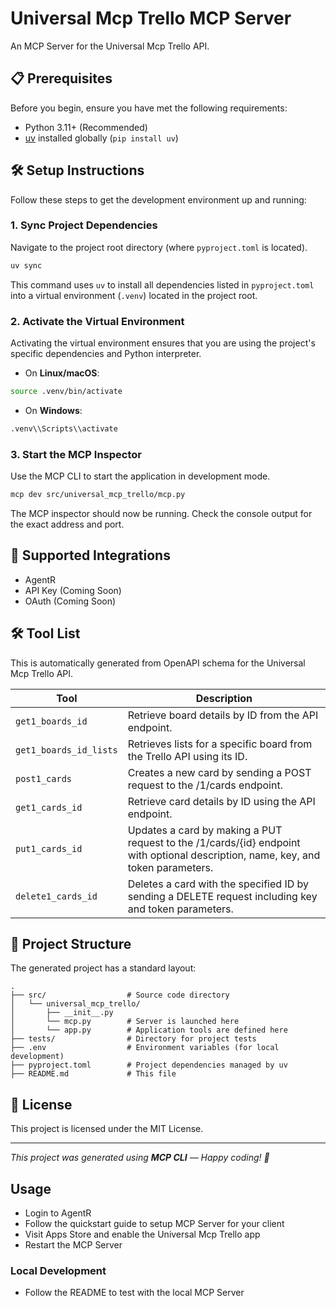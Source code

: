 # Universal Mcp Trello MCP Server

An MCP Server for the Universal Mcp Trello API.

## 📋 Prerequisites

Before you begin, ensure you have met the following requirements:
* Python 3.11+ (Recommended)
* [uv](https://github.com/astral-sh/uv) installed globally (`pip install uv`)

## 🛠️ Setup Instructions

Follow these steps to get the development environment up and running:

### 1. Sync Project Dependencies
Navigate to the project root directory (where `pyproject.toml` is located).
```bash
uv sync
```
This command uses `uv` to install all dependencies listed in `pyproject.toml` into a virtual environment (`.venv`) located in the project root.

### 2. Activate the Virtual Environment
Activating the virtual environment ensures that you are using the project's specific dependencies and Python interpreter.
- On **Linux/macOS**:
```bash
source .venv/bin/activate
```
- On **Windows**:
```bash
.venv\\Scripts\\activate
```

### 3. Start the MCP Inspector
Use the MCP CLI to start the application in development mode.
```bash
mcp dev src/universal_mcp_trello/mcp.py
```
The MCP inspector should now be running. Check the console output for the exact address and port.

## 🔌 Supported Integrations

- AgentR
- API Key (Coming Soon)
- OAuth (Coming Soon)

## 🛠️ Tool List

This is automatically generated from OpenAPI schema for the Universal Mcp Trello API.


| Tool | Description |
|------|-------------|
| `get1_boards_id` | Retrieve board details by ID from the API endpoint. |
| `get1_boards_id_lists` | Retrieves lists for a specific board from the Trello API using its ID. |
| `post1_cards` | Creates a new card by sending a POST request to the /1/cards endpoint. |
| `get1_cards_id` | Retrieve card details by ID using the API endpoint. |
| `put1_cards_id` | Updates a card by making a PUT request to the /1/cards/{id} endpoint with optional description, name, key, and token parameters. |
| `delete1_cards_id` | Deletes a card with the specified ID by sending a DELETE request including key and token parameters. |

## 📁 Project Structure

The generated project has a standard layout:
```
.
├── src/                  # Source code directory
│   └── universal_mcp_trello/
│       ├── __init__.py
│       └── mcp.py        # Server is launched here
│       └── app.py        # Application tools are defined here
├── tests/                # Directory for project tests
├── .env                  # Environment variables (for local development)
├── pyproject.toml        # Project dependencies managed by uv
├── README.md             # This file
```

## 📝 License

This project is licensed under the MIT License.

---

_This project was generated using **MCP CLI** — Happy coding! 🚀_

## Usage

- Login to AgentR
- Follow the quickstart guide to setup MCP Server for your client
- Visit Apps Store and enable the Universal Mcp Trello app
- Restart the MCP Server

### Local Development

- Follow the README to test with the local MCP Server 
